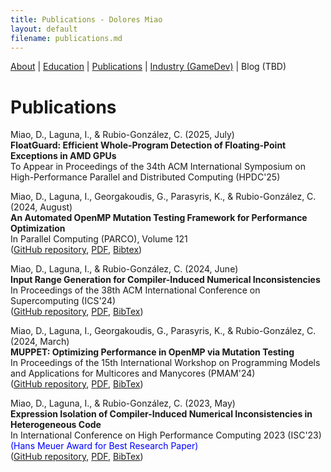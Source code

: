```yaml
---
title: Publications - Dolores Miao
layout: default
filename: publications.md
--- 
```


[About](README.md) | [Education](education.md) | [Publications](publications.md) | [Industry (GameDev)](industry.md) | Blog (TBD)

# Publications

Miao, D., Laguna, I., & Rubio-González, C. (2025, July) \
**FloatGuard: Efficient Whole-Program Detection of Floating-Point Exceptions in AMD GPUs** \
To Appear in Proceedings of the 34th ACM International Symposium on High-Performance Parallel and Distributed Computing (HPDC'25) 

Miao, D., Laguna, I., Georgakoudis, G., Parasyris, K., & Rubio-González, C. (2024, August) \
**An Automated OpenMP Mutation Testing Framework for Performance Optimization** \
In Parallel Computing (PARCO), Volume 121 \
([GitHub repository](https://github.com/LLNL/MUPPET), [PDF](https://doi.org/10.1016/j.parco.2024.103097), [Bibtex](parco121.bib))

Miao, D., Laguna, I., & Rubio-González, C. (2024, June) \
**Input Range Generation for Compiler-Induced Numerical Inconsistencies** \
In Proceedings of the 38th ACM International Conference on Supercomputing (ICS'24) \
([GitHub repository](https://github.com/LLNL/CIGEN), [PDF](ics24.pdf), [BibTex](ics24.bib))

Miao, D., Laguna, I., Georgakoudis, G., Parasyris, K., & Rubio-González, C. (2024, March) \
**MUPPET: Optimizing Performance in OpenMP via Mutation Testing** \
In Proceedings of the 15th International Workshop on Programming Models and Applications for Multicores and Manycores (PMAM'24) \
([GitHub repository](https://github.com/LLNL/MUPPET), [PDF](pmam24.pdf), [BibTex](pmam24.bib))

Miao, D., Laguna, I., & Rubio-González, C. (2023, May) \
**Expression Isolation of Compiler-Induced Numerical Inconsistencies in Heterogeneous Code** \
In International Conference on High Performance Computing 2023 (ISC'23) \
<span style="color:blue">(Hans Meuer Award for Best Research Paper)</span> \
([GitHub repository](https://github.com/LLNL/Ciel), [PDF](isc23.pdf), [BibTex](isc23.bib))
